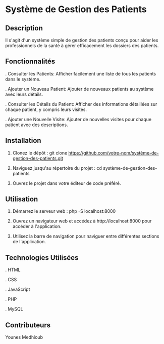 # Système de Gestion des Patients



## Description 

Il s'agit d'un système simple de gestion des patients conçu pour aider les professionnels de la santé à gérer efficacement les dossiers des patients.

## Fonctionnalités
. Consulter les Patients: Afficher facilement une liste de tous les patients dans le système.

. Ajouter un Nouveau Patient: Ajouter de nouveaux patients au système avec leurs détails.

. Consulter les Détails du Patient: Afficher des informations détaillées sur chaque patient, y compris leurs visites.

. Ajouter une Nouvelle Visite: Ajouter de nouvelles visites pour chaque patient avec des descriptions.

## Installation
1. Clonez le dépôt :
git clone https://github.com/votre-nom/système-de-gestion-des-patients.git

2. Naviguez jusqu'au répertoire du projet :
cd système-de-gestion-des-patients

3. Ouvrez le projet dans votre éditeur de code préféré.
   
## Utilisation
1. Démarrez le serveur web :
php -S localhost:8000

2. Ouvrez un navigateur web et accédez à http://localhost:8000 pour accéder à l'application.
3. Utilisez la barre de navigation pour naviguer entre différentes sections de l'application.

## Technologies Utilisées
. HTML

. CSS

. JavaScript

. PHP

. MySQL


## Contributeurs
Younes Medhioub
